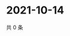 # 2021-10-14

共 0 条

<!-- BEGIN WEIBO -->
<!-- 最后更新时间 Thu Oct 14 2021 10:33:37 GMT+0800 (China Standard Time) -->

<!-- END WEIBO -->
